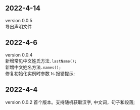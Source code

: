 ## 2022-4-14

version 0.0.5  
导出声明文件

## 2022-4-6

version 0.0.4  
新增常见中文姓氏方法`.lastName();`  
新增中文姓名方法`.names();`  
修复初始化实例时参数 ts 报错提示;

## 2022-4-4

version 0.0.2
首个版本。支持随机获取汉字, 中文词，句子和段落;
